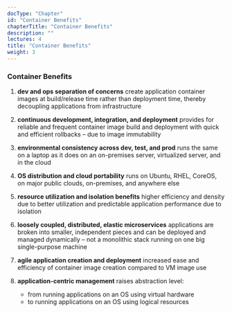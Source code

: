 ```yaml
---
docType: "Chapter"
id: "Container Benefits"
chapterTitle: "Container Benefits"
description: ""
lectures: 4
title: "Container Benefits"
weight: 3
---
```



### **Container Benefits**

1. **dev and ops separation of concerns** create application container images at build/release time rather than deployment time, thereby decoupling applications from infrastructure


2. **continuous development, integration, and deployment** provides for reliable and frequent container image build and deployment with quick and efficient rollbacks – due to image immutability


3. **environmental consistency across dev, test, and prod** runs the same on a laptop as it does on an on-premises server, virtualized server, and in the cloud

4. **OS distribution and cloud portability** runs on Ubuntu, RHEL, CoreOS, on major public clouds, on-premises, and anywhere else

5. **resource utilization and isolation benefits** higher efficiency and density due to better utilization and predictable application performance due to isolation

6. **loosely coupled, distributed, elastic microservices** applications are broken into smaller, independent pieces and can be deployed and managed dynamically – not a monolithic stack running on one big single-purpose machine

7. **agile application creation and deployment** increased ease and efficiency of container image creation compared to VM image use

8. **application-centric management** raises abstraction level:
     - from running applications on an OS using virtual hardware
     - to running applications on an OS using logical resources
